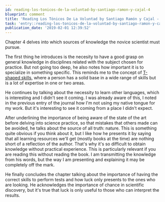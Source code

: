 ```yaml
---
id: reading-los-tonicos-de-la-voluntad-by-santiago-ramon-y-cajal-4
blueprint: comment
title: 'Reading Los Tónicos De La Voluntad by Santiago Ramón y Cajal - 4'
task: 'entry::reading-los-tonicos-de-la-voluntad-by-santiago-ramon-y-cajal'
publication_date: '2019-02-01 12:39:52'
---
```


Chapter 4 delves into which sources of knowledge the novice scientist must pursue.

The first thing he introduces is the necesity to have a good grasp on general knowledge in disciplines related with the subject chosen for practice. But not going too deep, he also notes how important it is to specialize in something specific. This reminds me to the concept of [T-shaped skills](https://en.wikipedia.org/wiki/T-shaped_skills), where a person has a solid base in a wide range of skills but is a lot of expertise in one or two areas.

He continues by talking about the necessity to learn other languages, which is interesting and I didn't see it coming. I was already aware of this, I noted in the previous entry of the journal how I'm not using my native tongue for my work. But it's interesting to see it coming from a place I didn't expect.

After underlining the importance of being aware of the state of the art before delving into science practice, so that mistakes that others made can be avoided, he talks about the source of all truth: nature. This is something quite obvious if you think about it, but I like how he presents it by saying that all learning resources we'll get (mostly books at the time) are nothing short of a reflection of the author. That's why it's so difficult to obtain knowledge without practical experience. This is particularly relevant if you are reading this without reading the book. I am transmitting the knowledge from his words, but the way I am presenting and explaining it may be completely off the mark.

He finally concludes the chapter talking about the importance of having the correct skills to perform tests and how luck only presents to the ones who are looking. He acknowledges the importance of chance in scientific discovery, but it's true that luck is only useful to those who can interpret the results.
